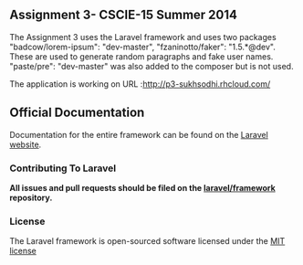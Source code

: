 ## Assignment 3- CSCIE-15 Summer 2014



The Assignment 3 uses the Laravel framework and uses two packages "badcow/lorem-ipsum": "dev-master",
		"fzaninotto/faker": "1.5.*@dev". These are used to generate random paragraphs and fake user names. "paste/pre": "dev-master" was also added to the composer but is not used.

The application is working on URL :http://p3-sukhsodhi.rhcloud.com/

## Official Documentation

Documentation for the entire framework can be found on the [Laravel website](http://laravel.com/docs).

### Contributing To Laravel

**All issues and pull requests should be filed on the [laravel/framework](http://github.com/laravel/framework) repository.**

### License

The Laravel framework is open-sourced software licensed under the [MIT license](http://opensource.org/licenses/MIT)
